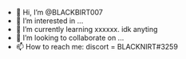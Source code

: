 - 👋 Hi, I’m @BLACKBIRT007
- 👀 I’m interested in ...
- 🌱 I’m currently learning xxxxxx. idk anyting
- 💞️ I’m looking to collaborate on ...
- 📫 How to reach me: discort = BLACKNIRT#3259

<!---
BLACKBIRT007/BLACKBIRT007 is a ✨ special ✨ repository because its `README.md` (this file) appears on your GitHub profile.
You can click the Preview link to take a look at your changes.
--->
